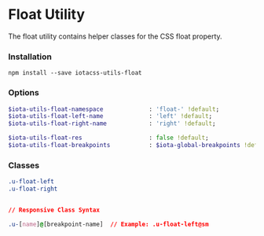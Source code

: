 # Float Utility #

The float utility contains helper classes for the CSS float property.


### Installation ###

```
npm install --save iotacss-utils-float
```


### Options ###

```sass
$iota-utils-float-namespace             : 'float-' !default;
$iota-utils-float-left-name             : 'left' !default;
$iota-utils-float-right-name            : 'right' !default;

$iota-utils-float-res                   : false !default;
$iota-utils-float-breakpoints           : $iota-global-breakpoints !default;
```


### Classes ###

```css
.u-float-left
.u-float-right


// Responsive Class Syntax

.u-[name]@[breakpoint-name]  // Example: .u-float-left@sm
```
